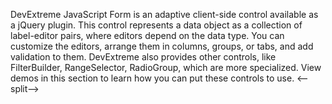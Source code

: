 DevExtreme JavaScript Form is an adaptive client-side control available as a jQuery plugin. This control represents a data object as a collection of label-editor pairs, where editors depend on the data type. You can customize the editors, arrange them in columns, groups, or tabs, and add validation to them. DevExtreme also provides other controls, like FilterBuilder, RangeSelector, RadioGroup, which are more specialized. View demos in this section to learn how you can put these controls to use.
<--split-->
